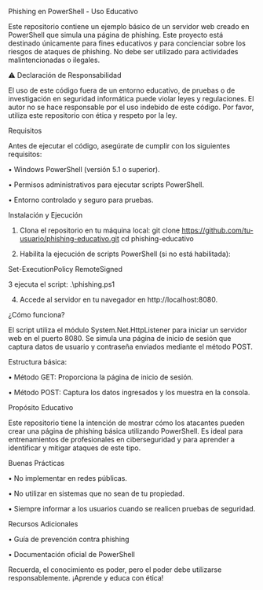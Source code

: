 Phishing en PowerShell - Uso Educativo

Este repositorio contiene un ejemplo básico de un servidor web creado en PowerShell que simula una página de phishing. Este proyecto está destinado únicamente para fines educativos y para concienciar sobre los riesgos de ataques de phishing. No debe ser utilizado para actividades malintencionadas o ilegales.

⚠️ Declaración de Responsabilidad

El uso de este código fuera de un entorno educativo, de pruebas o de investigación en seguridad informática puede violar leyes y regulaciones. El autor no se hace responsable por el uso indebido de este código. Por favor, utiliza este repositorio con ética y respeto por la ley.


Requisitos

Antes de ejecutar el código, asegúrate de cumplir con los siguientes requisitos:

• Windows PowerShell (versión 5.1 o superior).

• Permisos administrativos para ejecutar scripts PowerShell.

• Entorno controlado y seguro para pruebas.


Instalación y Ejecución

1. Clona el repositorio en tu máquina local: git clone https://github.com/tu-usuario/phishing-educativo.git
cd phishing-educativo

2. Habilita la ejecución de scripts PowerShell (si no está habilitada):

Set-ExecutionPolicy RemoteSigned

3 ejecuta el script:
.\phishing.ps1

4. Accede al servidor en tu navegador en http://localhost:8080.

¿Cómo funciona?

El script utiliza el módulo System.Net.HttpListener para iniciar un servidor web en el puerto 8080. Se simula una página de inicio de sesión que captura datos de usuario y contraseña enviados mediante el método POST.

Estructura básica:

• Método GET: Proporciona la página de inicio de sesión.

• Método POST: Captura los datos ingresados y los muestra en la consola.


Propósito Educativo

Este repositorio tiene la intención de mostrar cómo los atacantes pueden crear una página de phishing básica utilizando PowerShell. Es ideal para entrenamientos de profesionales en ciberseguridad y para aprender a identificar y mitigar ataques de este tipo.


Buenas Prácticas

• No implementar en redes públicas.

• No utilizar en sistemas que no sean de tu propiedad.

• Siempre informar a los usuarios cuando se realicen pruebas de seguridad.


Recursos Adicionales

• Guía de prevención contra phishing

• Documentación oficial de PowerShell


Recuerda, el conocimiento es poder, pero el poder debe utilizarse responsablemente. ¡Aprende y educa con ética!

